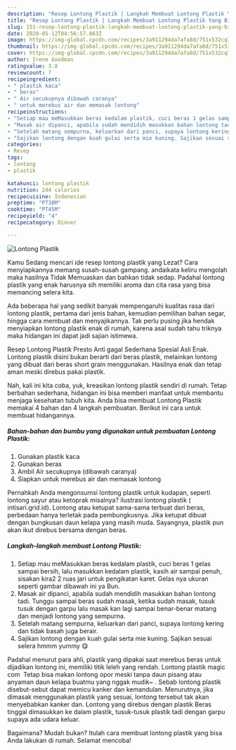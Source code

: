 ```yaml
---
description: "Resep Lontong Plastik | Langkah Membuat Lontong Plastik Yang Bikin Ngiler"
title: "Resep Lontong Plastik | Langkah Membuat Lontong Plastik Yang Bikin Ngiler"
slug: 151-resep-lontong-plastik-langkah-membuat-lontong-plastik-yang-bikin-ngiler
date: 2020-05-12T04:56:57.863Z
image: https://img-global.cpcdn.com/recipes/3a911294da7afa8d/751x532cq70/lontong-plastik-foto-resep-utama.jpg
thumbnail: https://img-global.cpcdn.com/recipes/3a911294da7afa8d/751x532cq70/lontong-plastik-foto-resep-utama.jpg
cover: https://img-global.cpcdn.com/recipes/3a911294da7afa8d/751x532cq70/lontong-plastik-foto-resep-utama.jpg
author: Irene Goodman
ratingvalue: 3.8
reviewcount: 7
recipeingredient:
- " plastik kaca"
- " beras"
- " Air secukupnya dibawah caranya"
- " untuk merebus air dan memasak lontong"
recipeinstructions:
- "Setiap mau meMasukkan beras kedalam plastik, cuci beras 1 gelas sampai bersih, lalu masukkan kedalam plastik, kasih air sampai penuh, sisakan kira2 2 ruas jari untuk pengikatan karet. Gelas nya ukuran seperti gambar dibawah ini ya Bun."
- "Masak air dipanci, apabila sudah mendidih masukkan bahan lontong tadi. Tunggu sampai beras sudah masak, ketika sudah masak, tusuk tusuk dengan garpu lalu masak kan lagi sampai benar-benar matang dan menjadi lontong yang sempurna."
- "Setelah matang sempurna, keluarkan dari panci, supaya lontong kering dan tidak basah juga berair."
- "Sajikan lontong dengan kuah gulai serta mie kuning. Sajikan sesuai selera hmmm yummy 😋"
categories:
- Resep
tags:
- lontong
- plastik

katakunci: lontong plastik 
nutrition: 244 calories
recipecuisine: Indonesian
preptime: "PT38M"
cooktime: "PT45M"
recipeyield: "4"
recipecategory: Dinner

---
```



![Lontong Plastik](https://img-global.cpcdn.com/recipes/3a911294da7afa8d/751x532cq70/lontong-plastik-foto-resep-utama.jpg)

Kamu Sedang mencari ide resep lontong plastik yang Lezat? Cara menyiapkannya memang susah-susah gampang. andaikata keliru mengolah maka hasilnya Tidak Memuaskan dan bahkan tidak sedap. Padahal lontong plastik yang enak harusnya sih memiliki aroma dan cita rasa yang bisa memancing selera kita.

Ada beberapa hal yang sedikit banyak mempengaruhi kualitas rasa dari lontong plastik, pertama dari jenis bahan, kemudian pemilihan bahan segar, hingga cara membuat dan menyajikannya. Tak perlu pusing jika hendak menyiapkan lontong plastik enak di rumah, karena asal sudah tahu triknya maka hidangan ini dapat jadi sajian istimewa.

Resep Lontong Plastik Presto Anti gagal Sederhana Spesial Asli Enak. Lontong plastik disini bukan berarti dari beras plastik, melainkan lontong yang dibuat dari beras short grain menggunakan. Hasilnya enak dan tetap aman meski direbus pakai plastik.


Nah, kali ini kita coba, yuk, kreasikan lontong plastik sendiri di rumah. Tetap berbahan sederhana, hidangan ini bisa memberi manfaat untuk membantu menjaga kesehatan tubuh kita. Anda bisa membuat Lontong Plastik memakai 4 bahan dan 4 langkah pembuatan. Berikut ini cara untuk membuat hidangannya.

<!--inarticleads1-->

##### Bahan-bahan dan bumbu yang digunakan untuk pembuatan Lontong Plastik:

1. Gunakan  plastik kaca
1. Gunakan  beras
1. Ambil  Air secukupnya (dibawah caranya)
1. Siapkan  untuk merebus air dan memasak lontong


Pernahkah Anda mengonsumsi lontong plastik untuk kudapan, seperti lontong sayur atau ketoprak misalnya? ilustrasi lontong plastik ( intisari.grid.id). Lontong atau ketupat sama-sama terbuat dari beras, perbedaan hanya terletak pada pembungkusnya. Jika ketupat dibuat dengan bungkusan daun kelapa yang masih muda. Sayangnya, plastik pun akan ikut direbus bersama dengan beras. 

<!--inarticleads2-->

##### Langkah-langkah membuat Lontong Plastik:

1. Setiap mau meMasukkan beras kedalam plastik, cuci beras 1 gelas sampai bersih, lalu masukkan kedalam plastik, kasih air sampai penuh, sisakan kira2 2 ruas jari untuk pengikatan karet. Gelas nya ukuran seperti gambar dibawah ini ya Bun.
1. Masak air dipanci, apabila sudah mendidih masukkan bahan lontong tadi. Tunggu sampai beras sudah masak, ketika sudah masak, tusuk tusuk dengan garpu lalu masak kan lagi sampai benar-benar matang dan menjadi lontong yang sempurna.
1. Setelah matang sempurna, keluarkan dari panci, supaya lontong kering dan tidak basah juga berair.
1. Sajikan lontong dengan kuah gulai serta mie kuning. Sajikan sesuai selera hmmm yummy 😋


Padahal menurut para ahli, plastik yang dipakai saat merebus beras untuk dijadikan lontong ini, memiliki titik leleh yang rendah. Lontong plastik magic com ‍ Tetap bisa makan lontong opor meski tanpa daun pisang atau anyaman daun kelapa buatmu yang nggak mudik~ ‍. Sebab lontong plastik disebut-sebut dapat memicu kanker dan kemandulan. Menurutnya, jika dimasak menggunakan plastik yang sesuai, lontong tersebut tak akan menyebabkan kanker dan. Lontong yang direbus dengan plastik Beras tinggal dimasukkan ke dalam plastik, tusuk-tusuk plastik tadi dengan garpu supaya ada udara keluar. 

Bagaimana? Mudah bukan? Itulah cara membuat lontong plastik yang bisa Anda lakukan di rumah. Selamat mencoba!
